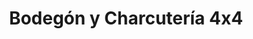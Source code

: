 ---
title: "Bodegón y Charcutería 4x4"
url: /calabozo/bodegon-y-charcuteria-4x4/
shop: Supermarkt
---